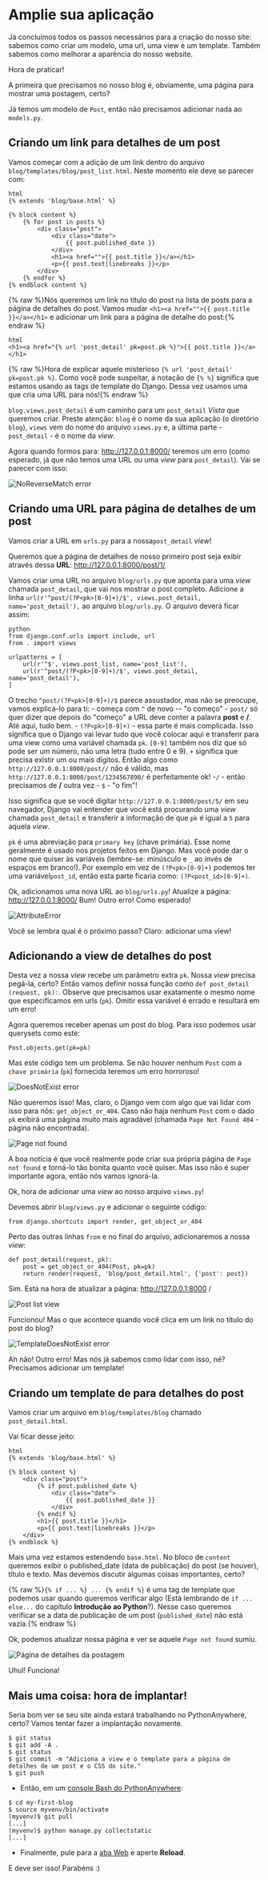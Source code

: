 # Amplie sua aplicação

Já concluímos todos os passos necessários para a criação do nosso site: sabemos como criar um modelo, uma url, uma view e um template. Também sabemos como melhorar a aparência do nosso website.

Hora de praticar!

A primeira que precisamos no nosso blog é, obviamente, uma página para mostrar uma postagem, certo?

Já temos um modelo de `Post`, então não precisamos adicionar nada ao `models.py`.

## Criando um link para detalhes de um post

Vamos começar com a adição de um link dentro do arquivo `blog/templates/blog/post_list.html`. Neste momento ele deve se parecer com:

    html
    {% extends 'blog/base.html' %}
    
    {% block content %}
        {% for post in posts %}
            <div class="post">
                <div class="date">
                    {{ post.published_date }}
                </div>
                <h1><a href="">{{ post.title }}</a></h1>
                <p>{{ post.text|linebreaks }}</p>
            </div>
        {% endfor %}
    {% endblock content %}
    
    

{% raw %}Nós queremos um link no título do post na lista de posts para a página de detalhes do post. Vamos mudar `<h1><a href="">{{ post.title }}</a></h1>` e adicionar um link para a página de detalhe do post:{% endraw %}

    html
    <h1><a href="{% url 'post_detail' pk=post.pk %}">{{ post.title }}</a></h1>
    

{% raw %}Hora de explicar aquele misterioso `{% url 'post_detail' pk=post.pk %}`. Como você pode suspeitar, a notação de `{% %}` significa que estamos usando as tags de template do Django. Dessa vez usamos uma que cria uma URL para nós!{% endraw %}

`blog.views.post_detail` é um caminho para um `post_detail` *Vista* que queremos criar. Preste atenção: `blog` é o nome da sua aplicação (o diretório `blog`), `views` vem do nome do arquivo `views.py` e, a última parte - `post_detail` - é o nome da *view*.

Agora quando formos para: http://127.0.0.1:8000/ teremos um erro (como esperado, já que não temos uma URL ou uma *view* para `post_detail`). Vai se parecer com isso:

![NoReverseMatch error][1]

 [1]: images/no_reverse_match2.png

## Criando uma URL para página de detalhes de um post

Vamos criar a URL em `urls.py` para a nossa`post_detail` *view*!

Queremos que a página de detalhes de nosso primeiro post seja exibir através dessa **URL**: http://127.0.0.1:8000/post/1/

Vamos criar uma URL no arquivo `blog/urls.py` que aponta para uma *view* chamada `post_detail`, que vai nos mostrar o post completo. Adicione a linha `url(r'^post/(?P<pk>[0-9]+)/$', views.post_detail, name='post_detail'),` ao arquivo `blog/urls.py`. O arquivo deverá ficar assim:

    python
    from django.conf.urls import include, url
    from . import views
    
    urlpatterns = [
        url(r'^$', views.post_list, name='post_list'),
        url(r'^post/(?P<pk>[0-9]+)/$', views.post_detail, name='post_detail'),
    ]
    

O trecho `^post/(?P<pk>[0-9]+)/$` parece assustador, mas não se preocupe, vamos explicá-lo para ti: - começa com `^` de novo -- "o começo" - `post/` só quer dizer que depois do "começo" a URL deve conter a palavra **post** e **/**. Até aqui, tudo bem. - `(?P<pk>[0-9]+)` - essa parte é mais complicada. Isso significa que o Django vai levar tudo que você colocar aqui e transferir para uma view como uma variável chamada `pk`. `[0-9]` também nos diz que só pode ser um número, não uma letra (tudo entre 0 e 9). `+` significa que precisa existir um ou mais dígitos. Então algo como `http://127.0.0.1:8000/post//` não é válido, mas `http://127.0.0.1:8000/post/1234567890/` é perfeitamente ok! -`/` - então precisamos de **/** outra vez - `$` - "o fim"!

Isso significa que se você digitar `http://127.0.0.1:8000/post/5/` em seu navegador, Django vai entender que você está procurando uma *view* chamada `post_detail` e transferir a informação de que `pk` é igual a `5` para aquela *view*.

`pk` é uma abreviação para `primary key` (chave primária). Esse nome geralmente é usado nos projetos feitos em Django. Mas você pode dar o nome que quiser às variáveis (lembre-se: minúsculo e `_` ao invés de espaços em branco!). Por exemplo em vez de `(?P<pk>[0-9]+)` podemos ter uma variável`post_id`, então esta parte ficaria como: `(?P<post_id>[0-9]+)`.

Ok, adicionamos uma nova URL ao `blog/urls.py`! Atualize a página: http://127.0.0.1:8000/ Bum! Outro erro! Como esperado!

![AttributeError][2]

 [2]: images/attribute_error2.png

Você se lembra qual é o próximo passo? Claro: adicionar uma view!

## Adicionando a view de detalhes do post

Desta vez a nossa *view* recebe um parâmetro extra `pk`. Nossa *view* precisa pegá-la, certo? Então vamos definir nossa função como `def post_detail (request, pk):`. Observe que precisamos usar exatamente o mesmo nome que especificamos em urls (`pk`). Omitir essa variável é errado e resultará em um erro!

Agora queremos receber apenas um post do blog. Para isso podemos usar querysets como este:

    Post.objects.get(pk=pk)
    

Mas este código tem um problema. Se não houver nenhum `Post` com a `chave primária` (`pk`) fornecida teremos um erro horroroso!

![DoesNotExist error][3]

 [3]: images/does_not_exist2.png

Não queremos isso! Mas, claro, o Django vem com algo que vai lidar com isso para nós: `get_object_or_404`. Caso não haja nenhum `Post` com o dado `pk` exibirá uma página muito mais agradável (chamada `Page Not Found 404` - página não encontrada).

![Page not found][4]

 [4]: images/404_2.png

A boa notícia é que você realmente pode criar sua própria página de `Page not found` e torná-lo tão bonita quanto você quiser. Mas isso não é super importante agora, então nós vamos ignorá-la.

Ok, hora de adicionar uma *view* ao nosso arquivo `views.py`!

Devemos abrir `blog/views.py` e adicionar o seguinte código:

    from django.shortcuts import render, get_object_or_404
    

Perto das outras linhas `from` e no final do arquivo, adicionaremos a nossa *view*:

    def post_detail(request, pk):
        post = get_object_or_404(Post, pk=pk)
        return render(request, 'blog/post_detail.html', {'post': post})
    

Sim. Está na hora de atualizar a página: http://127.0.0.1:8000 /

![Post list view][5]

 [5]: images/post_list2.png

Funcionou! Mas o que acontece quando você clica em um link no título do post do blog?

![TemplateDoesNotExist error][6]

 [6]: images/template_does_not_exist2.png

Ah não! Outro erro! Mas nós já sabemos como lidar com isso, né? Precisamos adicionar um template!

## Criando um template de para detalhes do post

Vamos criar um arquivo em `blog/templates/blog` chamado `post_detail.html`.

Vai ficar desse jeito:

    html
    {% extends 'blog/base.html' %}
    
    {% block content %}
        <div class="post">
            {% if post.published_date %}
                <div class="date">
                    {{ post.published_date }}
                </div>
            {% endif %}
            <h1>{{ post.title }}</h1>
            <p>{{ post.text|linebreaks }}</p>
        </div>
    {% endblock %}
    

Mais uma vez estamos estendendo `base.html`. No bloco de `content` queremos exibir o published_date (data de publicação) do post (se houver), título e texto. Mas devemos discutir algumas coisas importantes, certo?

{% raw %}`{% if ... %} ... {% endif %}` é uma tag de template que podemos usar quando queremos verificar algo (Está lembrando de `if ... else...` do capítulo **Introdução ao Python**?). Nesse caso queremos verificar se a data de publicação de um post (`published_date`) não está vazia.{% endraw %}

Ok, podemos atualizar nossa página e ver se aquele `Page not found` sumiu.

![Página de detalhes da postagem][7]

 [7]: images/post_detail2.png

Uhul! Funciona!

## Mais uma coisa: hora de implantar!

Seria bom ver se seu site ainda estará trabalhando no PythonAnywhere, certo? Vamos tentar fazer a implantação novamente.

    $ git status
    $ git add -A .
    $ git status
    $ git commit -m "Adiciona a view e o template para a página de detalhes de um post e o CSS do site."
    $ git push
    

*   Então, em um [console Bash do PythonAnywhere][8]:

 [8]: https://www.pythonanywhere.com/consoles/

    $ cd my-first-blog
    $ source myvenv/bin/activate
    (myvenv)$ git pull
    [...]
    (myvenv)$ python manage.py collectstatic
    [...]
    

*   Finalmente, pule para a [aba Web][9] e aperte **Reload**.

 [9]: https://www.pythonanywhere.com/web_app_setup/

E deve ser isso! Parabéns :)